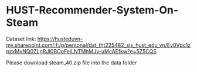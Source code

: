 # HUST-Recommender-System-On-Steam

Dataset link: https://husteduvn-my.sharepoint.com/:f:/g/personal/dat_tht225482_sis_hust_edu_vn/Ev0Vpc1zpzxMvNQ0ZLgRJI0BOoFeiLNTMhMJv-uMcAEfkw?e=5Z5CQS

Please download steam_40.zip file into the data folder
